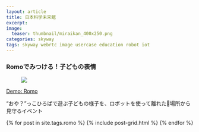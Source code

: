 ```yaml
---
layout: article
title: 日本科学未来館
excerpt: 
image:
  teaser: thumbnail/miraikan_400x250.png
categories: skyway
tags: skyway webrtc image usercase education robot iot
---
```


### Romoでみつける！子どもの表情

<figure>
	<img src="{{ site.url }}{{ site.baseurl }}/images/thumbnail/miraikan_400x250.png">
</figure>

<a href="https://romo.skyway.io/" target="_blank" class="btn-info">Demo: Romo</a>

“おや？”っこひろばで遊ぶ子どもの様子を、ロボットを使って離れた場所から見守るイベント


<div class="tiles">
{% for post in site.tags.romo %}
  {% include post-grid.html %}
{% endfor %}
</div><!-- /.tiles -->
